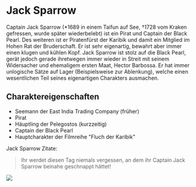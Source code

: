 # Jack Sparrow

Captain Jack Sparrow (*1689 in einem Taifun auf See, †1728 vom Kraken gefressen, wurde später wiederbelebt) ist ein Pirat und Captain der Black Pearl. Des weiteren ist er Piratenfürst der Karibik und damit ein Mitglied im Hohen Rat der Bruderschaft. Er ist sehr eigenartig, bewahrt aber immer einen klugen und kühlen Kopf. Jack Sparrow ist stolz auf die Black Pearl, gerät jedoch gerade ihretwegen immer wieder in Streit mit seinem Widersacher und ehemaligem ersten Maat, Hector Barbossa. Er hat immer unlogische Sätze auf Lager (Beispielsweise zur Ablenkung), welche einen wesentlichen Teil seines eigenartigen Charakters ausmachen. 

## Charaktereigenschaften
* Seemann der East India Trading Company (früher)
* Pirat
* Häuptling der Pelegostos (kurzzeitig)
* Captain der Black Pearl
* Hauptcharakter der Filmreihe "Fluch der Karibik"

Jack Sparrow Zitate:
> Ihr werdet diesen Tag niemals vergessen, an dem ihr Captain Jack Sparrow beinahe geschnappt hättet!

<img src="https://upload.wikimedia.org/wikipedia/en/a/a2/Jack_Sparrow_In_Pirates_of_the_Caribbean-_At_World%27s_End.JPG"/>